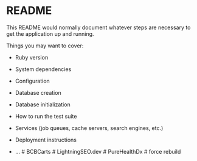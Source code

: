 # README

This README would normally document whatever steps are necessary to get the
application up and running.

Things you may want to cover:

* Ruby version

* System dependencies

* Configuration

* Database creation

* Database initialization

* How to run the test suite

* Services (job queues, cache servers, search engines, etc.)

* Deployment instructions

* ...
#   B C B C a r t s  
 #   L i g h t n i n g S E O . d e v  
 #   P u r e H e a l t h D x  
 #   f o r c e   r e b u i l d  
 
